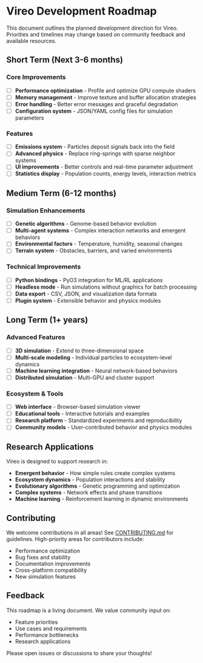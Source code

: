 # Vireo Development Roadmap

This document outlines the planned development direction for Vireo. Priorities and timelines may change based on community feedback and available resources.

## Short Term (Next 3-6 months)

### Core Improvements
- [ ] **Performance optimization** - Profile and optimize GPU compute shaders
- [ ] **Memory management** - Improve texture and buffer allocation strategies
- [ ] **Error handling** - Better error messages and graceful degradation
- [ ] **Configuration system** - JSON/YAML config files for simulation parameters

### Features
- [ ] **Emissions system** - Particles deposit signals back into the field
- [ ] **Advanced physics** - Replace ring-springs with sparse neighbor systems
- [ ] **UI improvements** - Better controls and real-time parameter adjustment
- [ ] **Statistics display** - Population counts, energy levels, interaction metrics

## Medium Term (6-12 months)

### Simulation Enhancements
- [ ] **Genetic algorithms** - Genome-based behavior evolution
- [ ] **Multi-agent systems** - Complex interaction networks and emergent behaviors
- [ ] **Environmental factors** - Temperature, humidity, seasonal changes
- [ ] **Terrain system** - Obstacles, barriers, and varied environments

### Technical Improvements
- [ ] **Python bindings** - PyO3 integration for ML/RL applications
- [ ] **Headless mode** - Run simulations without graphics for batch processing
- [ ] **Data export** - CSV, JSON, and visualization data formats
- [ ] **Plugin system** - Extensible behavior and physics modules

## Long Term (1+ years)

### Advanced Features
- [ ] **3D simulation** - Extend to three-dimensional space
- [ ] **Multi-scale modeling** - Individual particles to ecosystem-level dynamics
- [ ] **Machine learning integration** - Neural network-based behaviors
- [ ] **Distributed simulation** - Multi-GPU and cluster support

### Ecosystem & Tools
- [ ] **Web interface** - Browser-based simulation viewer
- [ ] **Educational tools** - Interactive tutorials and examples
- [ ] **Research platform** - Standardized experiments and reproducibility
- [ ] **Community models** - User-contributed behavior and physics modules

## Research Applications

Vireo is designed to support research in:
- **Emergent behavior** - How simple rules create complex systems
- **Ecosystem dynamics** - Population interactions and stability
- **Evolutionary algorithms** - Genetic programming and optimization
- **Complex systems** - Network effects and phase transitions
- **Machine learning** - Reinforcement learning in dynamic environments

## Contributing

We welcome contributions in all areas! See [CONTRIBUTING.md](CONTRIBUTING.md) for guidelines. High-priority areas for contributors include:

- Performance optimization
- Bug fixes and stability
- Documentation improvements
- Cross-platform compatibility
- New simulation features

## Feedback

This roadmap is a living document. We value community input on:
- Feature priorities
- Use cases and requirements
- Performance bottlenecks
- Research applications

Please open issues or discussions to share your thoughts!
